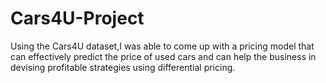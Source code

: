 # Cars4U-Project
Using the Cars4U dataset,I was able to come up with a pricing model that can effectively predict the price of used cars and can help the business in devising profitable strategies using differential pricing.
